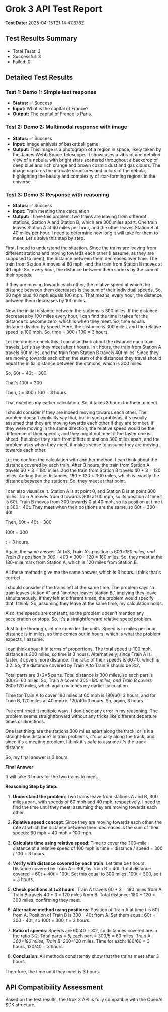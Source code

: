 # Grok 3 API Test Report

**Test Date:** 2025-04-15T21:14:47.378Z

## Test Results Summary

- Total Tests: 3
- Successful: 3
- Failed: 0

## Detailed Test Results

### Test 1: Demo 1: Simple text response

- **Status:** ✅ Success
- **Input:** What is the capital of France?
- **Output:** The capital of France is Paris.

### Test 2: Demo 2: Multimodal response with image

- **Status:** ✅ Success
- **Input:** Image analysis of basketball game
- **Output:** This image is a photograph of a region in space, likely taken by the James Webb Space Telescope. It showcases a vibrant and detailed view of a nebula, with bright stars scattered throughout a backdrop of deep blue and rich orange and brown cosmic dust and gas clouds. The image captures the intricate structures and colors of the nebula, highlighting the beauty and complexity of star-forming regions in the universe.

### Test 3: Demo 3: Response with reasoning

- **Status:** ✅ Success
- **Input:** Train meeting time calculation
- **Output:** I have this problem: two trains are leaving from different stations, Station A and Station B, which are 300 miles apart. One train leaves Station A at 60 miles per hour, and the other leaves Station B at 40 miles per hour. I need to determine how long it will take for them to meet. Let's solve this step by step.

First, I need to understand the situation. Since the trains are leaving from different stations and moving towards each other (I assume, as they are supposed to meet), the distance between them decreases over time. The train from Station A moves at 60 mph, and the train from Station B moves at 40 mph. So, every hour, the distance between them shrinks by the sum of their speeds.

If they are moving towards each other, the relative speed at which the distance between them decreases is the sum of their individual speeds. So, 60 mph plus 40 mph equals 100 mph. That means, every hour, the distance between them decreases by 100 miles.

Now, the initial distance between the stations is 300 miles. If the distance decreases by 100 miles every hour, I can find the time it takes for the distance to become zero, which is when they meet. So, time equals distance divided by speed. Here, the distance is 300 miles, and the relative speed is 100 mph. So, time = 300 / 100 = 3 hours.

Let me double-check this. I can also think about the distance each train travels. Let's say they meet after t hours. In t hours, the train from Station A travels 60t miles, and the train from Station B travels 40t miles. Since they are moving towards each other, the sum of the distances they travel should equal the initial distance between the stations, which is 300 miles.

So, 60t + 40t = 300

That's 100t = 300

Then, t = 300 / 100 = 3 hours.

That matches my earlier calculation. So, it takes 3 hours for them to meet.

I should consider if they are indeed moving towards each other. The problem doesn't explicitly say that, but in such problems, it's usually assumed that they are moving towards each other if they are to meet. If they were moving in the same direction, the relative speed would be the difference of their speeds, and they might not meet if the faster one is ahead. But since they start from different stations 300 miles apart, and the problem asks when they meet, it makes sense to assume they are moving towards each other.

Let me confirm the calculation with another method. I can think about the distance covered by each train. After 3 hours, the train from Station A travels 60 * 3 = 180 miles, and the train from Station B travels 40 * 3 = 120 miles. Adding those distances, 180 + 120 = 300 miles, which is exactly the distance between the stations. So, they meet at that point.

I can also visualize it. Station A is at point 0, and Station B is at point 300 miles. Train A moves from 0 towards 300 at 60 mph, so its position at time t is 60t. Train B moves from 300 towards 0 at 40 mph, so its position at time t is 300 - 40t. They meet when their positions are the same, so 60t = 300 - 40t

Then, 60t + 40t = 300

100t = 300

t = 3 hours.

Again, the same answer. At t=3, Train A's position is 60*3=180 miles, and Train B's position is 300 - 40*3 = 300 - 120 = 180 miles. So, they meet at the 180-mile mark from Station A, which is 120 miles from Station B.

All these methods give me the same answer, which is 3 hours. I think that's correct.

I should consider if the trains left at the same time. The problem says "a train leaves station A" and "another leaves station B," implying they leave simultaneously. If they left at different times, the problem would specify that, I think. So, assuming they leave at the same time, my calculation holds.

Also, the speeds are constant, as the problem doesn't mention any acceleration or stops. So, it's a straightforward relative speed problem.

Just to be thorough, let me consider the units. Speed is in miles per hour, distance is in miles, so time comes out in hours, which is what the problem expects, I assume.

I can think about it in terms of proportions. The total speed is 100 mph, distance is 300 miles, so time is 3 hours. Alternatively, since Train A is faster, it covers more distance. The ratio of their speeds is 60:40, which is 3:2. So, the distance covered by Train A to Train B should be 3:2.

Total parts are 3+2=5 parts. Total distance is 300 miles, so each part is 300/5=60 miles. So, Train A covers 3*60=180 miles, and Train B covers 2*60=120 miles, which again matches my earlier calculation.

Time for Train A to cover 180 miles at 60 mph is 180/60=3 hours, and for Train B, 120 miles at 40 mph is 120/40=3 hours. So, again, 3 hours.

I've confirmed it multiple ways. I don't see any error in my reasoning. The problem seems straightforward without any tricks like different departure times or directions.

One last thing: are the stations 300 miles apart along the track, or is it a straight-line distance? In train problems, it's usually along the track, and since it's a meeting problem, I think it's safe to assume it's the track distance.

So, my final answer is 3 hours.

**Final Answer**

It will take 3 hours for the two trains to meet.

**Reasoning Step by Step:**

1. **Understand the problem**: Two trains leave from stations A and B, 300 miles apart, with speeds of 60 mph and 40 mph, respectively. I need to find the time until they meet, assuming they are moving towards each other.

2. **Relative speed concept**: Since they are moving towards each other, the rate at which the distance between them decreases is the sum of their speeds: 60 mph + 40 mph = 100 mph.

3. **Calculate time using relative speed**: Time to cover the 300-mile distance at a relative speed of 100 mph is time = distance / speed = 300 / 100 = 3 hours.

4. **Verify with distance covered by each train**: Let time be t hours. Distance covered by Train A = 60t, by Train B = 40t. Total distance covered = 60t + 40t = 100t. Set this equal to 300 miles: 100t = 300, so t = 3 hours.

5. **Check positions at t=3 hours**: Train A travels 60 * 3 = 180 miles from A. Train B travels 40 * 3 = 120 miles from B. Total distance: 180 + 120 = 300 miles, confirming they meet.

6. **Alternative method using positions**: Position of Train A at time t is 60t from A. Position of Train B is 300 - 40t from A. Set them equal: 60t = 300 - 40t, so 100t = 300, t = 3 hours.

7. **Ratio of speeds**: Speeds are 60:40 = 3:2, so distances covered are in the ratio 3:2. Total parts = 5, each part = 300/5 = 60 miles. Train A: 3*60=180 miles, Train B: 2*60=120 miles. Time for each: 180/60 = 3 hours, 120/40 = 3 hours.

8. **Conclusion**: All methods consistently show that the trains meet after 3 hours.

Therefore, the time until they meet is 3 hours.

## API Compatibility Assessment

Based on the test results, the Grok 3 API is fully compatible with the OpenAI SDK structure.

